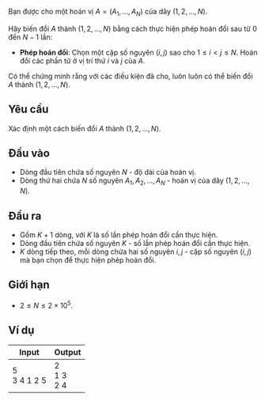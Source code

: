 Bạn được cho một hoán vị $A = (A_1, \ldots, A_N)$ của dãy $(1, 2, \ldots, N)$. 

Hãy biến đổi $A$ thành $(1, 2, \ldots, N)$ bằng cách thực hiện phép hoán đổi sau từ $0$ đến $N-1$ lần:

- **Phép hoán đổi**: Chọn một cặp số nguyên $(i, j)$ sao cho $1 \leq i < j \leq N$. Hoán đổi các phần tử ở vị trí thứ $i$ và $j$ của $A$.

Có thể chứng minh rằng với các điều kiện đã cho, luôn luôn có thể biến đổi $A$ thành $(1, 2, \ldots, N)$.

## Yêu cầu

Xác định một cách biến đổi $A$ thành $(1, 2, \ldots, N)$.

## Đầu vào
- Dòng đầu tiên chứa số nguyên $N$ - độ dài của hoán vị.
- Dòng thứ hai chứa $N$ số nguyên $A_1, A_2, \ldots, A_N$ - hoán vị của dãy $(1, 2, \ldots, N)$.

## Đầu ra
- Gồm $K+1$ dòng, với $K$ là số lần phép hoán đổi cần thực hiện.
- Dòng đầu tiên chứa số nguyên $K$ - số lần phép hoán đổi cần thực hiện.
- $K$ dòng tiếp theo, mỗi dòng chứa hai số nguyên $i, j$ - cặp số nguyên $(i, j)$ mà bạn chọn để thực hiện phép hoán đổi.

## Giới hạn

- $2 \leq N \leq 2\times 10^5$.

## Ví dụ

| Input          | Output          |
| -------------- | --------------- |
| 5<br>3 4 1 2 5 | 2<br>1 3<br>2 4 |
